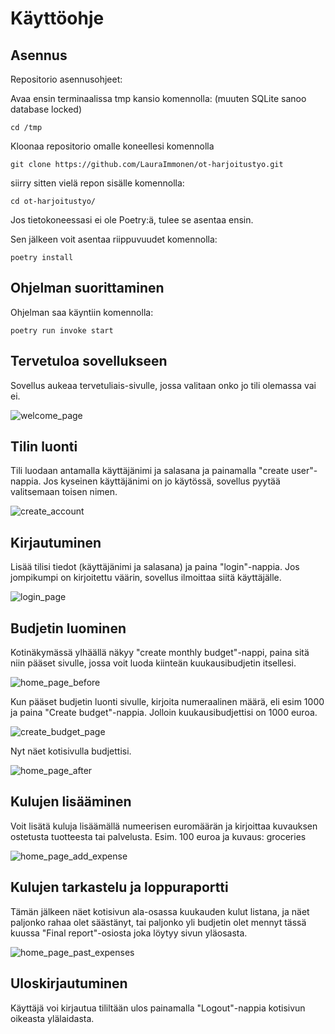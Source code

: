 # Käyttöohje

## **Asennus**

Repositorio asennusohjeet:

Avaa ensin terminaalissa tmp kansio komennolla: (muuten SQLite sanoo database locked)

```
cd /tmp
```

Kloonaa repositorio omalle koneellesi komennolla

```
git clone https://github.com/LauraImmonen/ot-harjoitustyo.git
```

siirry sitten vielä repon sisälle komennolla:

```
cd ot-harjoitustyo/
```

Jos tietokoneessasi ei ole Poetry:ä, tulee se asentaa ensin.

Sen jälkeen voit asentaa riippuvuudet komennolla:

```
poetry install
```

## **Ohjelman suorittaminen**

Ohjelman saa käyntiin komennolla:

```
poetry run invoke start
```

## **Tervetuloa sovellukseen**

Sovellus aukeaa tervetuliais-sivulle, jossa valitaan onko jo tili olemassa vai ei.

![welcome_page](https://github.com/user-attachments/assets/b4358fdb-0e35-42ed-af26-c649995339ab)


## **Tilin luonti**

Tili luodaan antamalla käyttäjänimi ja salasana ja painamalla "create user"-nappia. Jos kyseinen käyttäjänimi on jo käytössä, sovellus pyytää valitsemaan toisen nimen.

![create_account](https://github.com/user-attachments/assets/6ab38138-1403-4ac5-b636-21a60b26207c)


## **Kirjautuminen**

Lisää tilisi tiedot (käyttäjänimi ja salasana) ja paina "login"-nappia. Jos jompikumpi on kirjoitettu väärin, sovellus ilmoittaa siitä käyttäjälle.

![login_page](https://github.com/user-attachments/assets/d1b4a4fd-5396-49cc-bfa3-a08017ca4266)


## **Budjetin luominen**

Kotinäkymässä ylhäällä näkyy "create monthly budget"-nappi, paina sitä niin pääset sivulle, jossa voit luoda kiinteän kuukausibudjetin itsellesi.

![home_page_before](https://github.com/user-attachments/assets/5d3ef69a-4f82-4f2d-96cf-99fbeb025b99)


Kun pääset budjetin luonti sivulle, kirjoita numeraalinen määrä, eli esim 1000 ja paina "Create budget"-nappia. Jolloin kuukausibudjettisi on 1000 euroa.

![create_budget_page](https://github.com/user-attachments/assets/866c9889-4aaf-44ba-9fc6-ce5207274995)


Nyt näet kotisivulla budjettisi.

![home_page_after](https://github.com/user-attachments/assets/8d908292-4e20-46f1-81a7-2f4b81001939)


## **Kulujen lisääminen**

Voit lisätä kuluja lisäämällä numeerisen euromäärän ja kirjoittaa kuvauksen ostetusta tuotteesta tai palvelusta. Esim. 100 euroa ja kuvaus: groceries

![home_page_add_expense](https://github.com/user-attachments/assets/dd1828a1-710a-4036-8045-b0a9bd2d8eb7)


## **Kulujen tarkastelu ja loppuraportti**
Tämän jälkeen näet kotisivun ala-osassa kuukauden kulut listana, ja näet paljonko rahaa olet säästänyt, tai paljonko yli budjetin olet mennyt tässä kuussa "Final report"-osiosta joka löytyy sivun yläosasta.

![home_page_past_expenses](https://github.com/user-attachments/assets/e51e269d-bb95-425a-a4ad-62a03b268ce0)

## **Uloskirjautuminen**

Käyttäjä voi kirjautua tililtään ulos painamalla "Logout"-nappia kotisivun oikeasta ylälaidasta. 
